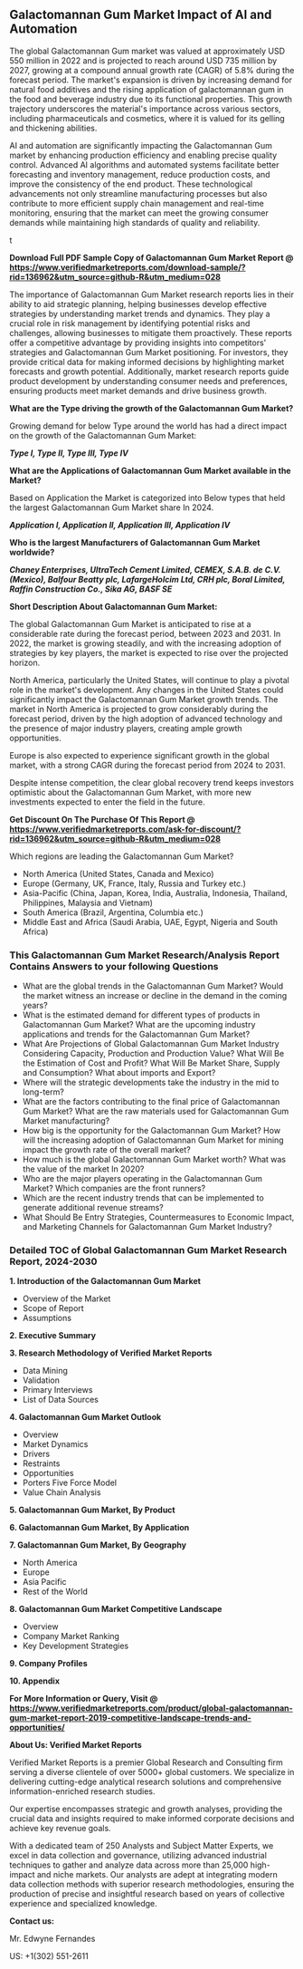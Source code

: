 <h2>Galactomannan Gum Market Impact of AI and Automation</h2><p>The global Galactomannan Gum market was valued at approximately USD 550 million in 2022 and is projected to reach around USD 735 million by 2027, growing at a compound annual growth rate (CAGR) of 5.8% during the forecast period. The market's expansion is driven by increasing demand for natural food additives and the rising application of galactomannan gum in the food and beverage industry due to its functional properties. This growth trajectory underscores the material's importance across various sectors, including pharmaceuticals and cosmetics, where it is valued for its gelling and thickening abilities.</p><p>AI and automation are significantly impacting the Galactomannan Gum market by enhancing production efficiency and enabling precise quality control. Advanced AI algorithms and automated systems facilitate better forecasting and inventory management, reduce production costs, and improve the consistency of the end product. These technological advancements not only streamline manufacturing processes but also contribute to more efficient supply chain management and real-time monitoring, ensuring that the market can meet the growing consumer demands while maintaining high standards of quality and reliability.</p>t</p><p id="" class=""><strong>Download Full PDF Sample Copy of Galactomannan Gum Market Report @ <a href="https://www.verifiedmarketreports.com/download-sample/?rid=136962&utm_source=github-R&utm_medium=028" target="_blank">https://www.verifiedmarketreports.com/download-sample/?rid=136962&utm_source=github-R&utm_medium=028</a></strong></p><p>The importance of&nbsp;Galactomannan Gum Market research reports lies in their ability to aid strategic planning, helping businesses develop effective strategies by understanding market trends and dynamics. They play a crucial role in risk management by identifying potential risks and challenges, allowing businesses to mitigate them proactively. These reports offer a competitive advantage by providing insights into competitors' strategies and Galactomannan Gum Market positioning. For investors, they provide critical data for making informed decisions by highlighting market forecasts and growth potential. Additionally, market research reports guide product development by understanding consumer needs and preferences, ensuring products meet market demands and drive business growth.</p><p><strong>What are the&nbsp;Type driving the growth of the Galactomannan Gum Market?</strong></p><p id="" class="">Growing demand for below Type around the world has had a direct impact on the growth of the Galactomannan Gum Market:</p><em><strong>Type I, Type II, Type III, Type IV</strong></em></p><strong>What are the&nbsp;Applications&nbsp;of Galactomannan Gum Market available in the Market?</strong></p><p id="" class="">Based on Application the Market is categorized into Below types that held the largest Galactomannan Gum Market share In 2024.</p><em><strong>Application I, Application II, Application III, Application IV</strong></em></p><strong>Who is the largest Manufacturers of Galactomannan Gum Market worldwide?</strong></p><p><em><strong>Chaney Enterprises, UltraTech Cement Limited, CEMEX, S.A.B. de C.V. (Mexico), Balfour Beatty plc, LafargeHolcim Ltd, CRH plc, Boral Limited, Raffin Construction Co., Sika AG, BASF SE</strong></em></p><p id="" class=""><strong>Short Description About Galactomannan Gum Market:</strong></p><p>The global Galactomannan Gum Market is anticipated to rise at a considerable rate during the forecast period, between 2023 and 2031. In 2022, the market is growing steadily, and with the increasing adoption of strategies by key players, the market is expected to rise over the projected horizon.</p><p>North America, particularly the United States, will continue to play a pivotal role in the market's development. Any changes in the United States could significantly impact the Galactomannan Gum Market growth trends. The market in North America is projected to grow considerably during the forecast period, driven by the high adoption of advanced technology and the presence of major industry players, creating ample growth opportunities.</p><p>Europe is also expected to experience significant growth in the global market, with a strong CAGR during the forecast period from 2024 to 2031.</p><p>Despite intense competition, the clear global recovery trend keeps investors optimistic about the Galactomannan Gum Market, with more new investments expected to enter the field in the future.</p><p id="" class=""><strong>Get Discount On The Purchase Of This Report @ <a href="https://www.verifiedmarketreports.com/ask-for-discount/?rid=136962&utm_source=github-R&utm_medium=028" target="_blank">https://www.verifiedmarketreports.com/ask-for-discount/?rid=136962&utm_source=github-R&utm_medium=028</a></strong></p>Which regions are leading the Galactomannan Gum Market?</p><ul><li>North America (United States, Canada and Mexico)</li><li>Europe (Germany, UK, France, Italy, Russia and Turkey etc.)</li><li>Asia-Pacific (China, Japan, Korea, India, Australia, Indonesia, Thailand, Philippines, Malaysia and Vietnam)</li><li>South America (Brazil, Argentina, Columbia etc.)</li><li>Middle East and Africa (Saudi Arabia, UAE, Egypt, Nigeria and South Africa)</li></ul><h3 id="" class="">This Galactomannan Gum Market Research/Analysis Report Contains Answers to your following Questions</h3><ul><li>What are the global trends in the Galactomannan Gum Market? Would the market witness an increase or decline in the demand in the coming years?</li><li>What is the estimated demand for different types of products in Galactomannan Gum Market? What are the upcoming industry applications and trends for the Galactomannan Gum Market?</li><li>What Are Projections of Global Galactomannan Gum Market Industry Considering Capacity, Production and Production Value? What Will Be the Estimation of Cost and Profit? What Will Be Market Share, Supply and Consumption? What about imports and Export?</li><li>Where will the strategic developments take the industry in the mid to long-term?</li><li>What are the factors contributing to the final price of Galactomannan Gum Market? What are the raw materials used for Galactomannan Gum Market manufacturing?</li><li>How big is the opportunity for the Galactomannan Gum Market? How will the increasing adoption of Galactomannan Gum Market for mining impact the growth rate of the overall market?</li><li>How much is the global Galactomannan Gum Market worth? What was the value of the market In 2020?</li><li>Who are the major players operating in the Galactomannan Gum Market? Which companies are the front runners?</li><li>Which are the recent industry trends that can be implemented to generate additional revenue streams?</li><li>What Should Be Entry Strategies, Countermeasures to Economic Impact, and Marketing Channels for Galactomannan Gum Market Industry?</li></ul><h3 id="" class="">Detailed TOC of Global Galactomannan Gum Market Research Report, 2024-2030</h3><p id="" class=""><strong>1. Introduction of the Galactomannan Gum Market</strong></p><ul><li>Overview of the Market</li><li>Scope of Report</li><li>Assumptions</li></ul><p id="" class=""><strong>2. Executive Summary</strong></p><p id="" class=""><strong>3. Research Methodology of Verified Market Reports</strong></p><ul><li>Data Mining</li><li>Validation</li><li>Primary Interviews</li><li>List of Data Sources</li></ul><p id="" class=""><strong>4. Galactomannan Gum Market Outlook</strong></p><ul><li>Overview</li><li>Market Dynamics</li><li>Drivers</li><li>Restraints</li><li>Opportunities</li><li>Porters Five Force Model</li><li>Value Chain Analysis</li></ul><p id="" class=""><strong>5. Galactomannan Gum Market, By Product</strong></p><p id="" class=""><strong>6. Galactomannan Gum Market, By Application</strong></p><p id="" class=""><strong>7. Galactomannan Gum Market, By Geography</strong></p><ul><li>North America</li><li>Europe</li><li>Asia Pacific</li><li>Rest of the World</li></ul><p id="" class=""><strong>8. Galactomannan Gum Market Competitive Landscape</strong></p><ul><li>Overview</li><li>Company Market Ranking</li><li>Key Development Strategies</li></ul><p id="" class=""><strong>9. Company Profiles</strong></p><p id="" class=""><strong>10. Appendix</strong></p><p id="" class=""><strong>For More Information or Query, Visit @ <a href="https://www.verifiedmarketreports.com/product/global-galactomannan-gum-market-report-2019-competitive-landscape-trends-and-opportunities/" target="_blank">https://www.verifiedmarketreports.com/product/global-galactomannan-gum-market-report-2019-competitive-landscape-trends-and-opportunities/</a></strong></p><p id="" class=""><strong>About Us: Verified Market Reports</strong></p><p id="" class="">Verified Market Reports is a premier Global Research and Consulting firm serving a diverse clientele of over 5000+ global customers. We specialize in delivering cutting-edge analytical research solutions and comprehensive information-enriched research studies.</p><p id="" class="">Our expertise encompasses strategic and growth analyses, providing the crucial data and insights required to make informed corporate decisions and achieve key revenue goals.</p><p id="" class="">With a dedicated team of 250 Analysts and Subject Matter Experts, we excel in data collection and governance, utilizing advanced industrial techniques to gather and analyze data across more than 25,000 high-impact and niche markets. Our analysts are adept at integrating modern data collection methods with superior research methodologies, ensuring the production of precise and insightful research based on years of collective experience and specialized knowledge.</p><p id="" class=""><strong>Contact us:</strong></p><p id="" class="">Mr. Edwyne Fernandes</p><p id="" class="">US: +1(302) 551-2611</p>